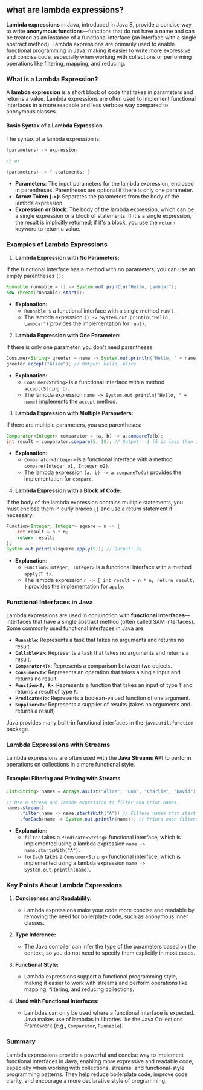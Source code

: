 ## what are lambda expressions?

**Lambda expressions** in Java, introduced in Java 8, provide a concise way to write **anonymous functions**—functions that do not have a name and can be treated as an instance of a functional interface (an interface with a single abstract method). Lambda expressions are primarily used to enable functional programming in Java, making it easier to write more expressive and concise code, especially when working with collections or performing operations like filtering, mapping, and reducing.

### What is a Lambda Expression?

A **lambda expression** is a short block of code that takes in parameters and returns a value. Lambda expressions are often used to implement functional interfaces in a more readable and less verbose way compared to anonymous classes.

#### Basic Syntax of a Lambda Expression

The syntax of a lambda expression is:

```java
(parameters) -> expression

// or

(parameters) -> { statements; }
```

- **Parameters**: The input parameters for the lambda expression, enclosed in parentheses. Parentheses are optional if there is only one parameter.
- **Arrow Token (`->`)**: Separates the parameters from the body of the lambda expression.
- **Expression or Block**: The body of the lambda expression, which can be a single expression or a block of statements. If it's a single expression, the result is implicitly returned; if it's a block, you use the `return` keyword to return a value.

### Examples of Lambda Expressions

1. **Lambda Expression with No Parameters:**

If the functional interface has a method with no parameters, you can use an empty parentheses `()`:

```java
Runnable runnable = () -> System.out.println("Hello, Lambda!");
new Thread(runnable).start();
```

- **Explanation:**
  - `Runnable` is a functional interface with a single method `run()`.
  - The lambda expression `() -> System.out.println("Hello, Lambda!")` provides the implementation for `run()`.

2. **Lambda Expression with One Parameter:**

If there is only one parameter, you don't need parentheses:

```java
Consumer<String> greeter = name -> System.out.println("Hello, " + name);
greeter.accept("Alice"); // Output: Hello, Alice
```

- **Explanation:**
  - `Consumer<String>` is a functional interface with a method `accept(String t)`.
  - The lambda expression `name -> System.out.println("Hello, " + name)` implements the `accept` method.

3. **Lambda Expression with Multiple Parameters:**

If there are multiple parameters, you use parentheses:

```java
Comparator<Integer> comparator = (a, b) -> a.compareTo(b);
int result = comparator.compare(5, 10); // Output: -1 (5 is less than 10)
```

- **Explanation:**
  - `Comparator<Integer>` is a functional interface with a method `compare(Integer o1, Integer o2)`.
  - The lambda expression `(a, b) -> a.compareTo(b)` provides the implementation for `compare`.

4. **Lambda Expression with a Block of Code:**

If the body of the lambda expression contains multiple statements, you must enclose them in curly braces `{}` and use a return statement if necessary:

```java
Function<Integer, Integer> square = n -> {
    int result = n * n;
    return result;
};
System.out.println(square.apply(5)); // Output: 25
```

- **Explanation:**
  - `Function<Integer, Integer>` is a functional interface with a method `apply(T t)`.
  - The lambda expression `n -> { int result = n * n; return result; }` provides the implementation for `apply`.

### Functional Interfaces in Java

Lambda expressions are used in conjunction with **functional interfaces**—interfaces that have a single abstract method (often called SAM interfaces). Some commonly used functional interfaces in Java are:

- **`Runnable`**: Represents a task that takes no arguments and returns no result.
- **`Callable<V>`**: Represents a task that takes no arguments and returns a result.
- **`Comparator<T>`**: Represents a comparison between two objects.
- **`Consumer<T>`**: Represents an operation that takes a single input and returns no result.
- **`Function<T, R>`**: Represents a function that takes an input of type `T` and returns a result of type `R`.
- **`Predicate<T>`**: Represents a boolean-valued function of one argument.
- **`Supplier<T>`**: Represents a supplier of results (takes no arguments and returns a result).

Java provides many built-in functional interfaces in the `java.util.function` package.

### Lambda Expressions with Streams

Lambda expressions are often used with the **Java Streams API** to perform operations on collections in a more functional style.

#### Example: Filtering and Printing with Streams

```java
List<String> names = Arrays.asList("Alice", "Bob", "Charlie", "David");

// Use a stream and lambda expression to filter and print names
names.stream()
     .filter(name -> name.startsWith("A")) // Filters names that start with "A"
     .forEach(name -> System.out.println(name)); // Prints each filtered name
```

- **Explanation:**
  - `filter` takes a `Predicate<String>` functional interface, which is implemented using a lambda expression `name -> name.startsWith("A")`.
  - `forEach` takes a `Consumer<String>` functional interface, which is implemented using a lambda expression `name -> System.out.println(name)`.

### Key Points About Lambda Expressions

1. **Conciseness and Readability:**
   - Lambda expressions make your code more concise and readable by removing the need for boilerplate code, such as anonymous inner classes.

2. **Type Inference:**
   - The Java compiler can infer the type of the parameters based on the context, so you do not need to specify them explicitly in most cases.

3. **Functional Style:**
   - Lambda expressions support a functional programming style, making it easier to work with streams and perform operations like mapping, filtering, and reducing collections.

4. **Used with Functional Interfaces:**
   - Lambdas can only be used where a functional interface is expected. Java makes use of lambdas in libraries like the Java Collections Framework (e.g., `Comparator`, `Runnable`).

### Summary

Lambda expressions provide a powerful and concise way to implement functional interfaces in Java, enabling more expressive and readable code, especially when working with collections, streams, and functional-style programming patterns. They help reduce boilerplate code, improve code clarity, and encourage a more declarative style of programming.